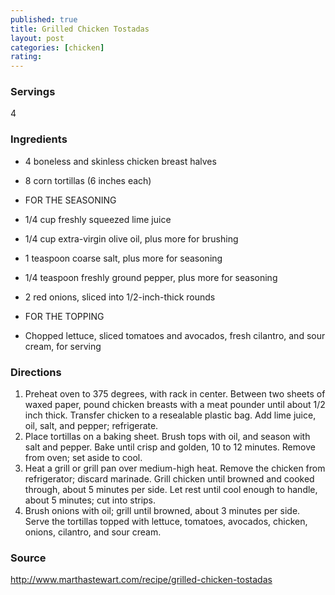 ```yaml
---
published: true
title: Grilled Chicken Tostadas
layout: post
categories: [chicken]
rating: 
---
```

### Servings
4

### Ingredients
- 4 boneless and skinless chicken breast halves
- 8 corn tortillas (6 inches each)

- FOR THE SEASONING
- 1/4 cup freshly squeezed lime juice
- 1/4 cup extra-virgin olive oil, plus more for brushing
- 1 teaspoon coarse salt, plus more for seasoning
- 1/4 teaspoon freshly ground pepper, plus more for seasoning
- 2 red onions, sliced into 1/2-inch-thick rounds

- FOR THE TOPPING
- Chopped lettuce, sliced tomatoes and avocados, fresh cilantro, and sour cream, for serving




### Directions
1. Preheat oven to 375 degrees, with rack in center. Between two sheets of waxed paper, pound chicken breasts with a meat pounder until about 1/2 inch thick. Transfer chicken to a resealable plastic bag. Add lime juice, oil, salt, and pepper; refrigerate.
2. Place tortillas on a baking sheet. Brush tops with oil, and season with salt and pepper. Bake until crisp and golden, 10 to 12 minutes. Remove from oven; set aside to cool.
3. Heat a grill or grill pan over medium-high heat. Remove the chicken from refrigerator; discard marinade. Grill chicken until browned and cooked through, about 5 minutes per side. Let rest until cool enough to handle, about 5 minutes; cut into strips.
4. Brush onions with oil; grill until browned, about 3 minutes per side. Serve the tortillas topped with lettuce, tomatoes, avocados, chicken, onions, cilantro, and sour cream.

### Source
<a href="http://www.marthastewart.com/recipe/grilled-chicken-tostadas" target="new">http://www.marthastewart.com/recipe/grilled-chicken-tostadas</a>
